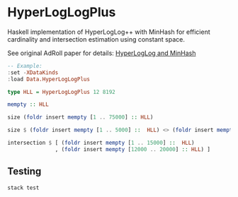 # HyperLogLogPlus

Haskell implementation of HyperLogLog++ with MinHash for efficient cardinality and intersection estimation
using constant space.

See original AdRoll paper for details: [HyperLogLog and MinHash](http://tech.adroll.com/media/hllminhash.pdf)

```Haskell
-- Example:
:set -XDataKinds
:load Data.HyperLogLogPlus

type HLL = HyperLogLogPlus 12 8192

mempty :: HLL

size (foldr insert mempty [1 .. 75000] :: HLL)

size $ (foldr insert mempty [1 .. 5000] ::  HLL) <> (foldr insert mempty [3000 .. 10000] :: HLL)

intersection $ [ (foldr insert mempty [1 .. 15000] ::  HLL)
               , (foldr insert mempty [12000 .. 20000] :: HLL) ]
```

## Testing

```
stack test
```
